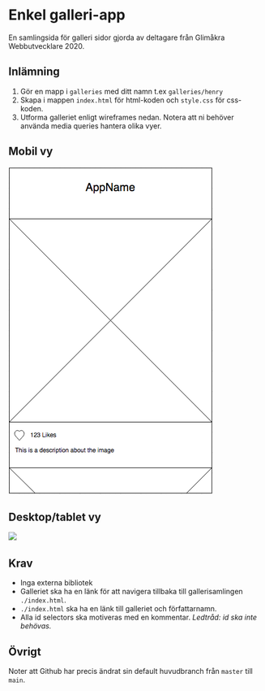 # Enkel galleri-app

En samlingsida för galleri sidor gjorda av deltagare från Glimåkra Webbutvecklare 2020.

## Inlämning

1. Gör en mapp i `galleries` med ditt namn t.ex `galleries/henry`
2. Skapa i mappen `index.html` för html-koden och `style.css` för css-koden.
3. Utforma galleriet enligt wireframes nedan. Notera att ni behöver använda media queries hantera olika vyer.

## Mobil vy

![](./assets/mobile-view.png)

## Desktop/tablet vy

![](./assets/desktop-tabel-view.png)

## Krav

-   Inga externa bibliotek
-   Galleriet ska ha en länk för att navigera tillbaka till gallerisamlingen `./index.html`.
-   `./index.html` ska ha en länk till galleriet och författarnamn.
-   Alla id selectors ska motiveras med en kommentar. _Ledtråd: id ska inte behövas._

## Övrigt

Noter att Github har precis ändrat sin default huvudbranch från `master` till `main`.
